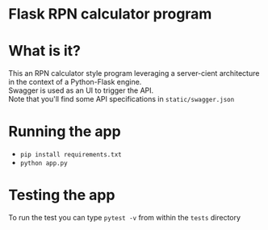 # Flask RPN calculator program

# What is it?
This an RPN calculator style program leveraging a server-cient architecture in the context of a Python-Flask engine.<br>
Swagger is used as an UI to trigger the API.<br>
Note that you'll find some API specifications in <code>static/swagger.json</code>

# Running the app
- ```pip install requirements.txt```
- ```python app.py```

# Testing the app

To run the test you can type <code>pytest -v</code> from within the <code>tests</code> directory
